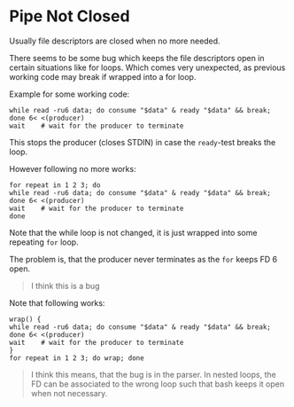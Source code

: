 # Pipe Not Closed

Usually file descriptors are closed when no more needed.

There seems to be some bug which keeps the file descriptors open
in certain situations like for loops.  Which comes very unexpected,
as previous working code may break if wrapped into a for loop.

Example for some working code:

	while read -ru6 data; do consume "$data" & ready "$data" && break; done 6< <(producer)
	wait	# wait for the producer to terminate

This stops the producer (closes STDIN) in case the `ready`-test breaks the loop.

However following no more works:

	for repeat in 1 2 3; do
	while read -ru6 data; do consume "$data" & ready "$data" && break; done 6< <(producer)
	wait	# wait for the producer to terminate
	done

Note that the while loop is not changed, it is just wrapped into some repeating `for` loop.

The problem is, that the producer never terminates as the `for` keeps FD 6 open.

> I think this is a bug

Note that following works:

	wrap() {
	while read -ru6 data; do consume "$data" & ready "$data" && break; done 6< <(producer)
	wait	# wait for the producer to terminate
	}
	for repeat in 1 2 3; do wrap; done

> I think this means, that the bug is in the parser.
> In nested loops, the FD can be associated to the wrong loop
> such that bash keeps it open when not necessary.


